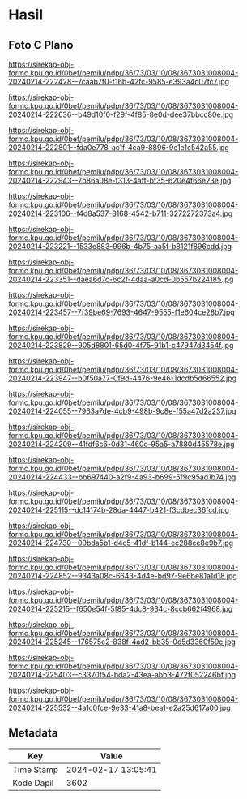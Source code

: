 # Hasil

## Foto C Plano

https://sirekap-obj-formc.kpu.go.id/0bef/pemilu/pdpr/36/73/03/10/08/3673031008004-20240214-222428--7caab7f0-f16b-42fc-9585-e393a4c07fc7.jpg

https://sirekap-obj-formc.kpu.go.id/0bef/pemilu/pdpr/36/73/03/10/08/3673031008004-20240214-222636--b49d10f0-f29f-4f85-8e0d-dee37bbcc80e.jpg

https://sirekap-obj-formc.kpu.go.id/0bef/pemilu/pdpr/36/73/03/10/08/3673031008004-20240214-222801--fda0e778-ac1f-4ca9-8896-9e1e1c542a55.jpg

https://sirekap-obj-formc.kpu.go.id/0bef/pemilu/pdpr/36/73/03/10/08/3673031008004-20240214-222943--7b86a08e-f313-4aff-bf35-620e4f66e23e.jpg

https://sirekap-obj-formc.kpu.go.id/0bef/pemilu/pdpr/36/73/03/10/08/3673031008004-20240214-223106--f4d8a537-8168-4542-b711-3272272373a4.jpg

https://sirekap-obj-formc.kpu.go.id/0bef/pemilu/pdpr/36/73/03/10/08/3673031008004-20240214-223221--1533e883-996b-4b75-aa5f-b8121f896cdd.jpg

https://sirekap-obj-formc.kpu.go.id/0bef/pemilu/pdpr/36/73/03/10/08/3673031008004-20240214-223351--daea6d7c-6c2f-4daa-a0cd-0b557b224185.jpg

https://sirekap-obj-formc.kpu.go.id/0bef/pemilu/pdpr/36/73/03/10/08/3673031008004-20240214-223457--7f39be69-7693-4647-9555-f1e604ce28b7.jpg

https://sirekap-obj-formc.kpu.go.id/0bef/pemilu/pdpr/36/73/03/10/08/3673031008004-20240214-223829--905d8801-65d0-4f75-91b1-c47947d3454f.jpg

https://sirekap-obj-formc.kpu.go.id/0bef/pemilu/pdpr/36/73/03/10/08/3673031008004-20240214-223947--b0f50a77-0f9d-4476-9e46-1dcdb5d66552.jpg

https://sirekap-obj-formc.kpu.go.id/0bef/pemilu/pdpr/36/73/03/10/08/3673031008004-20240214-224055--7963a7de-4cb9-498b-9c8e-f55a47d2a237.jpg

https://sirekap-obj-formc.kpu.go.id/0bef/pemilu/pdpr/36/73/03/10/08/3673031008004-20240214-224209--41fdf6c6-0d31-460c-95a5-a7880d45578e.jpg

https://sirekap-obj-formc.kpu.go.id/0bef/pemilu/pdpr/36/73/03/10/08/3673031008004-20240214-224433--bb697440-a2f9-4a93-b699-5f9c95ad1b74.jpg

https://sirekap-obj-formc.kpu.go.id/0bef/pemilu/pdpr/36/73/03/10/08/3673031008004-20240214-225115--dc14174b-28da-4447-b421-f3cdbec36fcd.jpg

https://sirekap-obj-formc.kpu.go.id/0bef/pemilu/pdpr/36/73/03/10/08/3673031008004-20240214-224730--00bda5b1-d4c5-41df-b144-ec288ce8e9b7.jpg

https://sirekap-obj-formc.kpu.go.id/0bef/pemilu/pdpr/36/73/03/10/08/3673031008004-20240214-224852--9343a08c-6643-4d4e-bd97-9e6be81a1d18.jpg

https://sirekap-obj-formc.kpu.go.id/0bef/pemilu/pdpr/36/73/03/10/08/3673031008004-20240214-225215--f650e54f-5f85-4dc8-934c-8ccb662f4968.jpg

https://sirekap-obj-formc.kpu.go.id/0bef/pemilu/pdpr/36/73/03/10/08/3673031008004-20240214-225245--176575e2-838f-4ad2-bb35-0d5d3360f59c.jpg

https://sirekap-obj-formc.kpu.go.id/0bef/pemilu/pdpr/36/73/03/10/08/3673031008004-20240214-225403--c3370f54-bda2-43ea-abb3-472f052246bf.jpg

https://sirekap-obj-formc.kpu.go.id/0bef/pemilu/pdpr/36/73/03/10/08/3673031008004-20240214-225532--4a1c0fce-9e33-41a8-bea1-e2a25d617a00.jpg


## Metadata

| Key        | Value               |
| ---------- | ------------------- |
| Time Stamp | 2024-02-17 13:05:41 |
| Kode Dapil | 3602                |



